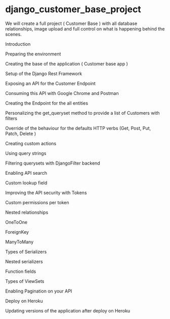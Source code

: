 # django_customer_base_project
We will create a full project ( Customer Base ) with all database relationships, image upload and full control on what is happening behind the scenes.

Introduction

Preparing the environment

Creating the base of the application ( Customer base app )

Setup of the Django Rest Framework

Exposing an API for the Customer Endpoint

Consuming this API with Google Chrome and Postman

Creating the Endpoint for the all entities

Personalizing the get_queryset method to provide a list of Customers with filters

Override of the behaviour for the defaults HTTP verbs (Get, Post, Put, Patch, Delete )

Creating custom actions

Using query strings

Filtering querysets with DjangoFilter backend

Enabling API search

Custom lookup field

Improving the API security with Tokens

Custom permissions per token

Nested relationships

OneToOne

ForeignKey

ManyToMany

Types of Serializers

Nested serializers

Function fields

Types of ViewSets

Enabling Pagination on your API

Deploy on Heroku

Updating versions of the application after deploy on Heroku
